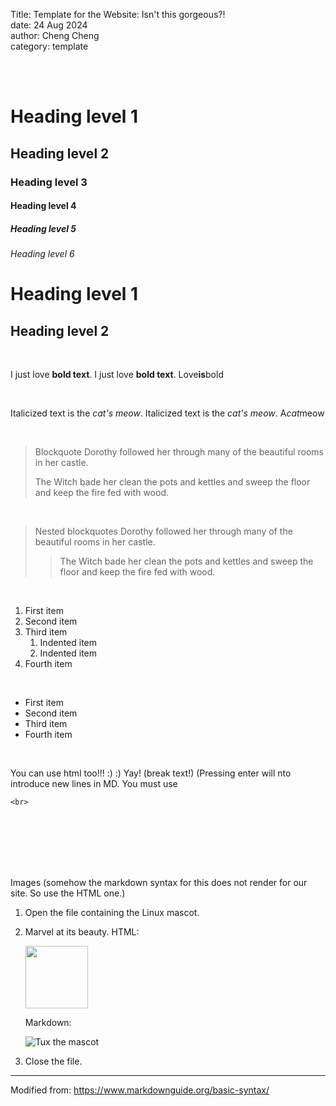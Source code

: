 Title: Template for the Website: Isn't this gorgeous?!  
date: 24 Aug 2024  
author: Cheng Cheng  
category: template  

<br>
<br>

# Heading level 1	
## Heading level 2	
### Heading level 3	
#### Heading level 4	
##### Heading level 5	
###### Heading level 6

Heading level 1
===============
Heading level 2
---------------

<br>

I just love **bold text**.
I just love __bold text__.
Love**is**bold

<br>

Italicized text is the *cat's meow*.
Italicized text is the _cat's meow_.
A*cat*meow

<br>

> Blockquote
> Dorothy followed her through many of the beautiful rooms in her castle.
>
> The Witch bade her clean the pots and kettles and sweep the floor and keep the fire fed with wood.

<br>

> Nested blockquotes
> Dorothy followed her through many of the beautiful rooms in her castle.
>
>> The Witch bade her clean the pots and kettles and sweep the floor and keep the fire fed with wood.

<br>

1. First item
2. Second item
3. Third item
    1. Indented item
    2. Indented item
4. Fourth item

<br>

- First item
- Second item
- Third item
- Fourth item

<br>

You can use html too!!! :) :) Yay! (break text!) (Pressing enter will nto introduce new lines in MD. You must use
````
<br>
````
<br>
<br>
<br>
<br>
<br>

Images (somehow the markdown syntax for this does not render for our site. So use the HTML one.)
1. Open the file containing the Linux mascot.
2. Marvel at its beauty.
    HTML:
   
    <img src="https://odysseyprogramme.github.io/images/tux.jpg" width="100" >

    Markdown:
   
    ![Tux the mascot](https://odysseyprogramme.github.io/images/tux.jpg)

4. Close the file.



_____________________
Modified from: https://www.markdownguide.org/basic-syntax/
